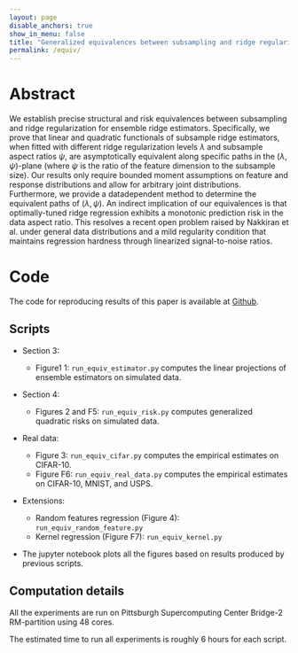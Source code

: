 ```yaml
---
layout: page
disable_anchors: true
show_in_menu: false
title: "Generalized equivalences between subsampling and ridge regularization"
permalink: /equiv/
---
```



# Abstract

We establish precise structural and risk equivalences between subsampling and ridge regularization for ensemble ridge estimators. Specifically, we prove that linear and quadratic functionals of subsample ridge estimators, when fitted with different ridge regularization levels $\lambda$ and subsample aspect ratios $\psi$, are asymptotically equivalent along specific paths in the $(\lambda, \psi)$-plane (where $\psi$ is the ratio of the feature dimension to the subsample size). Our results only require bounded moment assumptions on feature and response distributions and allow for arbitrary joint distributions. Furthermore, we provide a datadependent method to determine the equivalent paths of $(\lambda, \psi)$. An indirect implication of our equivalences is that optimally-tuned ridge regression exhibits a monotonic prediction risk in the data aspect ratio. This resolves a recent open problem raised by Nakkiran et al. under general data distributions and a mild regularity condition that maintains regression hardness through linearized signal-to-noise ratios.


# Code

The code for reproducing results of this paper is available at [Github](https://github.com/jaydu1/overparameterized-bagging/tree/main/equiv).

## Scripts

- Section 3:
	- Figure1 1: `run_equiv_estimator.py` computes the linear projections of ensemble estimators on simulated data.

- Section 4:
	- Figures 2 and F5: `run_equiv_risk.py` computes generalized quadratic risks on simulated data.

- Real data:
	- Figure 3: `run_equiv_cifar.py` computes the empirical estimates on CIFAR-10.
	- Figure F6: `run_equiv_real_data.py` computes the empirical estimates on CIFAR-10, MNIST, and USPS.

- Extensions:
	- Random features regression (Figure 4): `run_equiv_random_feature.py`
	- Kernel regression (Figure F7): `run_equiv_kernel.py`


- The jupyter notebook plots all the figures based on results produced by previous scripts.

## Computation details

All the experiments are run on Pittsburgh Supercomputing Center Bridge-2 RM-partition using 48 cores.

The estimated time to run all experiments is roughly 6 hours for each script.